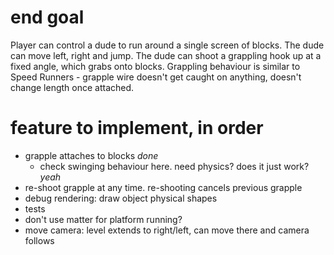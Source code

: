 # end goal

Player can control a dude to run around a single screen of blocks.
The dude can move left, right and jump. The dude can shoot a grappling
hook up at a fixed angle, which grabs onto blocks. Grappling behaviour
is similar to Speed Runners - grapple wire doesn't get caught on anything,
doesn't change length once attached.

# feature to implement, in order
- grapple attaches to blocks *done*
    - check swinging behaviour here. need physics? does it just work? *yeah*
- re-shoot grapple at any time. re-shooting cancels previous grapple
- debug rendering: draw object physical shapes
- tests
- don't use matter for platform running?
- move camera: level extends to right/left, can move there and camera follows
